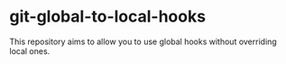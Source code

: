 # git-global-to-local-hooks
This repository aims to allow you to use global hooks without overriding local ones.
